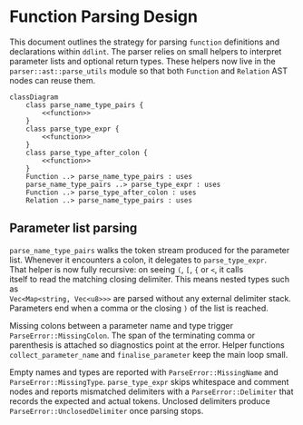# Function Parsing Design

This document outlines the strategy for parsing `function` definitions and
declarations within `ddlint`. The parser relies on small helpers to interpret
parameter lists and optional return types. These helpers now live in the
`parser::ast::parse_utils` module so that both `Function` and `Relation` AST
nodes can reuse them.

```mermaid
classDiagram
    class parse_name_type_pairs {
        <<function>>
    }
    class parse_type_expr {
        <<function>>
    }
    class parse_type_after_colon {
        <<function>>
    }
    Function ..> parse_name_type_pairs : uses
    parse_name_type_pairs ..> parse_type_expr : uses
    Function ..> parse_type_after_colon : uses
    Relation ..> parse_name_type_pairs : uses
```

## Parameter list parsing

`parse_name_type_pairs` walks the token stream produced for the parameter list.
Whenever it encounters a colon, it delegates to `parse_type_expr`.  
That helper is now fully recursive: on seeing `(`, `[`, `{` or `<`, it calls  
itself to read the matching closing delimiter. This means nested types such as  
`Vec<Map<string, Vec<u8>>>` are parsed without any external delimiter stack.  
Parameters end when a comma or the closing `)` of the list is reached.

Missing colons between a parameter name and type trigger
`ParseError::MissingColon`. The span of the terminating comma or parenthesis is
attached so diagnostics point at the error. Helper functions
`collect_parameter_name` and `finalise_parameter` keep the main loop small.

Empty names and types are reported with `ParseError::MissingName` and
`ParseError::MissingType`. `parse_type_expr` skips whitespace and comment nodes
and reports mismatched delimiters with a `ParseError::Delimiter` that records
the expected and actual tokens. Unclosed delimiters produce
`ParseError::UnclosedDelimiter` once parsing stops.
